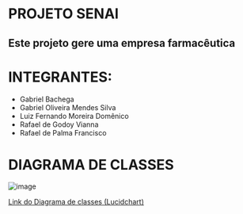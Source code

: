 # PROJETO SENAI
## Este projeto gere uma empresa farmacêutica

# INTEGRANTES:

- Gabriel Bachega 
- Gabriel Oliveira Mendes Silva
- Luiz Fernando Moreira Domênico
- Rafael de Godoy Vianna
- Rafael de Palma Francisco



# DIAGRAMA DE CLASSES #





![image](https://github.com/user-attachments/assets/07f8db8c-b71f-43e3-97fa-a08cabf5116f)

<a target="_blank" href="https://lucid.app/lucidchart/4dadb130-d460-4170-ab61-7ca0cf6d8236/edit?viewport_loc=-1917%2C-1356%2C2552%2C2935%2C0_0&invitationId=inv_fba2bebb-2d65-4097-894a-9f53bdc07da0" > Link do Diagrama de classes (Lucidchart) </a>
 
